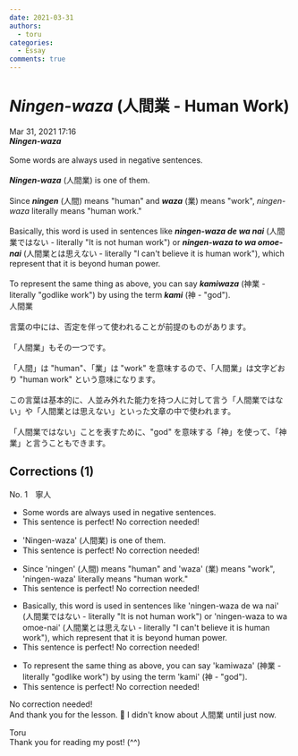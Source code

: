 ```yaml
---
date: 2021-03-31
authors:
  - toru
categories:
  - Essay
comments: true
---
```


# <strong><em>Ningen-waza</strong></em> (人間業 - Human Work)
<div class="date">Mar 31, 2021 17:16</div>
<div id="post"><div id="body_show_ori">
<strong><em>Ningen-waza</strong></em><br/><br/>Some words are always used in negative sentences.<br/><br/><strong><em>Ningen-waza</em></strong> (人間業) is one of them.<br/><br/>Since <strong><em>ningen</em></strong> (人間) means "human" and <strong><em>waza</em></strong> (業) means "work", <em>ningen-waza</em> literally means "human work."<br/><br/>Basically, this word is used in sentences like <strong><em>ningen-waza de wa nai</em></strong> (人間業ではない - literally "It is not human work") or <strong><em>ningen-waza to wa omoe-nai</em></strong> (人間業とは思えない - literally "I can't believe it is human work"), which represent that it is beyond human power.<br/><br/>To represent the same thing as above, you can say <strong><em>kamiwaza</em></strong> (神業 - literally "godlike work") by using the term <strong><em>kami</em></strong> (神 - "god").
</div></div>

<!-- more -->

<div id="post_ja"><div id="body_show_mo">
人間業<br/><br/>言葉の中には、否定を伴って使われることが前提のものがあります。<br/><br/>「人間業」もその一つです。<br/><br/>「人間」は "human"、「業」は "work" を意味するので、「人間業」は文字どおり "human work" という意味になります。<br/><br/>この言葉は基本的に、人並み外れた能力を持つ人に対して言う「人間業ではない」や「人間業とは思えない」といった文章の中で使われます。<br/><br/>「人間業ではない」ことを表すために、"god" を意味する「神」を使って、「神業」と言うこともできます。
</div></div>

## Corrections (1)
<div id="block"><div class="first_name"> No. 1　<span class="just_name">寧人</span></div><div id="block2">
<ul class="correction_field">
<li class="incorrect">Some words are always used in negative sentences.</li>
<li class="corrected perfect">This sentence is perfect! No correction needed!</li>
</ul>
<ul class="correction_field">
<li class="incorrect">'Ningen-waza' (人間業) is one of them.</li>
<li class="corrected perfect">This sentence is perfect! No correction needed!</li>
</ul>
<ul class="correction_field">
<li class="incorrect">Since 'ningen' (人間) means "human" and 'waza' (業) means "work", 'ningen-waza' literally means "human work."</li>
<li class="corrected perfect">This sentence is perfect! No correction needed!</li>
</ul>
<ul class="correction_field">
<li class="incorrect">Basically, this word is used in sentences like 'ningen-waza de wa nai' (人間業ではない - literally "It is not human work") or 'ningen-waza to wa omoe-nai' (人間業とは思えない - literally "I can't believe it is human work"), which represent that it is beyond human power.</li>
<li class="corrected perfect">This sentence is perfect! No correction needed!</li>
</ul>
<ul class="correction_field">
<li class="incorrect">To represent the same thing as above, you can say 'kamiwaza' (神業 - literally "godlike work") by using the term 'kami' (神 - "god").</li>
<li class="corrected perfect">This sentence is perfect! No correction needed!</li>
</ul>
<p class="comment_small">
 No correction needed!
 <br/>
 And thank you for the lesson. 🙏 I didn't know about 人間業 until just now.
</p>

</div><div class="name"><span class="just_name">Toru</span><br>
Thank you for reading my post! (^^)
</div>
</div>
